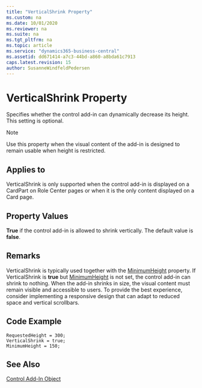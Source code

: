 ```yaml
---
title: "VerticalShrink Property"
ms.custom: na
ms.date: 10/01/2020
ms.reviewer: na
ms.suite: na
ms.tgt_pltfrm: na
ms.topic: article
ms.service: "dynamics365-business-central"
ms.assetid: dd671414-a7c3-44bd-a860-a8bda61c7913
caps.latest.revision: 15
author: SusanneWindfeldPedersen
---
```


 

# VerticalShrink Property
Specifies whether the control add-in can dynamically decrease its height. This setting is optional. 

> [!NOTE]
> Use this property when the visual content of the add-in is designed to remain usable when height is restricted.

## Applies to
VerticalShrink is only supported when the control add-in is displayed on a CardPart on Role Center pages or when it is the only content displayed on a Card page.
  
## Property Values 
**True** if the control add-in is allowed to shrink vertically. The default value is **false**. 

## Remarks
VerticalShrink is typically used together with the [MinimumHeight](devenv-minimumheight-property.md) property. If VerticalShrink is **true** but [MinimumHeight](devenv-minimumheight-property.md) is not set, the control add-in can shrink to nothing.
When the add-in shrinks in size, the visual content must remain visible and accessible to users. To provide the best experience, consider implementing a responsive design that can adapt to reduced space and vertical scrollbars.

  
## Code Example
```
RequestedHeight = 300;
VerticalShrink = true;
MinimumHeight = 150;
```

## See Also  
[Control Add-In Object](../devenv-control-addin-object.md)   
 